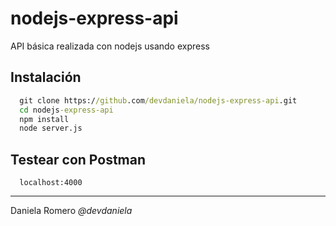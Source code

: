 # nodejs-express-api

API básica realizada con nodejs usando express

## Instalación
```cmd 
  git clone https://github.com/devdaniela/nodejs-express-api.git
  cd nodejs-express-api
  npm install
  node server.js
```

## Testear con Postman
```
  localhost:4000
```

<hr>
Daniela Romero <i> @devdaniela </i>
